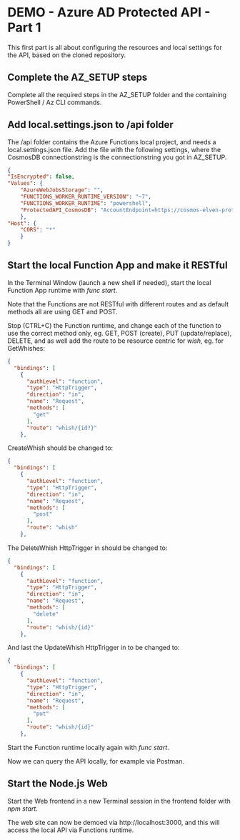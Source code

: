 # DEMO - Azure AD Protected API - Part 1

This first part is all about configuring the resources and local settings for the API, based on the cloned repository.

## Complete the AZ_SETUP steps

Complete all the required steps in the AZ_SETUP folder and the containing PowerShell / Az CLI commands. 

## Add local.settings.json to /api folder

The /api folder contains the Azure Functions local project, and needs a local.settings.json file. Add the file with the following settings, where the CosmosDB connectionstring is the connectionstring you got in AZ_SETUP.

```json
{
"IsEncrypted": false,
"Values": {
    "AzureWebJobsStorage": "",
    "FUNCTIONS_WORKER_RUNTIME_VERSION": "~7",
    "FUNCTIONS_WORKER_RUNTIME": "powershell",
    "ProtectedAPI_CosmosDB": "AccountEndpoint=https://cosmos-elven-protected-api.documents.azure.com:443//;AccountKey=jnrSbHmSDDDVzo1St4mWSHn……;"
    },
"Host": {
    "CORS": "*"
    }
}
```

## Start the local Function App and make it RESTful

In the Terminal Window (launch a new shell if needed), start the local Function App runtime with *func start*.

Note that the Functions are not RESTful with different routes and as default methods all are using GET and POST.

Stop (CTRL+C) the Function runtime, and change each of the function to use the correct method only, eg. GET, POST (create), PUT (update/replace), DELETE, and as well add the route to be resource centric for *wish*, eg. for GetWhishes:

```json
{
  "bindings": [
    {
      "authLevel": "function",
      "type": "HttpTrigger",
      "direction": "in",
      "name": "Request",
      "methods": [
        "get"
      ],
      "route": "whish/{id?}"      
    },
```

CreateWhish should be changed to:
```json
{
  "bindings": [
    {
      "authLevel": "function",
      "type": "HttpTrigger",
      "direction": "in",
      "name": "Request",
      "methods": [
        "post"
      ],
      "route": "whish"      
    },
```

The DeleteWhish HttpTrigger in should be changed to:
```json
{
  "bindings": [
    {
      "authLevel": "function",
      "type": "HttpTrigger",
      "direction": "in",
      "name": "Request",
      "methods": [
        "delete"
      ],
      "route": "whish/{id}"      
    },
```
And last the UpdateWhish HttpTrigger in to be changed to:
```json
{
  "bindings": [
    {
      "authLevel": "function",
      "type": "HttpTrigger",
      "direction": "in",
      "name": "Request",
      "methods": [
        "put"
      ],
      "route": "whish/{id}"
    },
```

Start the Function runtime locally again with *func start*. 

Now we can query the API locally, for example via Postman.

## Start the Node.js Web

Start the Web frontend in a new Terminal session in the frontend folder with *npm start*.

The web site can now be demoed via http://localhost:3000, and this will access the local API via Functions runtime.

